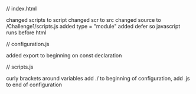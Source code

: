 // index.html 

changed scripts to script
changed scr to src 
changed source to /Challenge1/scripts.js
added type = "module"
added defer so javascript runs before html


// configuration.js

added export to beginning on const declaration


// scripts.js 

curly brackets around variables 
add ./ to beginning of configuration, add .js to end of configuration 